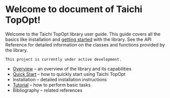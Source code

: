# Welcome to document of Taichi TopOpt!

Welcome to the Taichi TopOpt library user guide. This guide covers all the basics like installation and [getting started]() with the library. See the API Reference for detailed information on the classes and functions provided by the library.

```
This project is currently under active development. 
```



- [Overview]() – an overview of the library and its capabilities
- [Quick Start]() – how to quickly start using Taichi TopOpt
- Installation – detailed installation instructions
- [Tutorial]() – how to perform basic tasks
- Bibliography – related references
